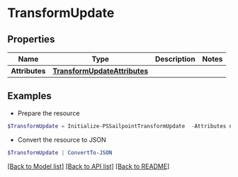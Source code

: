 # TransformUpdate
## Properties

Name | Type | Description | Notes
------------ | ------------- | ------------- | -------------
**Attributes** | [**TransformUpdateAttributes**](TransformUpdateAttributes.md) |  | 

## Examples

- Prepare the resource
```powershell
$TransformUpdate = Initialize-PSSailpointTransformUpdate  -Attributes null
```

- Convert the resource to JSON
```powershell
$TransformUpdate | ConvertTo-JSON
```

[[Back to Model list]](../README.md#documentation-for-models) [[Back to API list]](../README.md#documentation-for-api-endpoints) [[Back to README]](../README.md)

